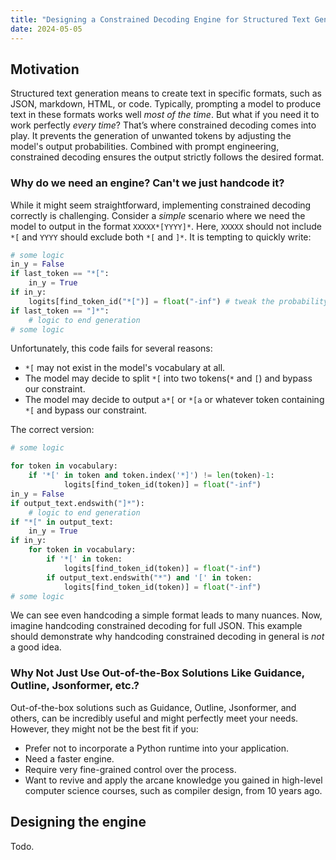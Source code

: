 ```yaml
---
title: "Designing a Constrained Decoding Engine for Structured Text Generation in Large Language Models"
date: 2024-05-05
---
```

## Motivation

Structured text generation means to create text in specific formats, such as JSON, markdown, HTML, or code. Typically, prompting a model to produce text in these formats works well *most of the time*. But what if you need it to work perfectly *every time*? That’s where constrained decoding comes into play. It prevents the generation of unwanted tokens by adjusting the model's output probabilities. Combined with prompt engineering, constrained decoding ensures the output strictly follows the desired format.

### Why do we need an engine? Can't we just handcode it?

While it might seem straightforward, implementing constrained decoding correctly is challenging. Consider a *simple* scenario where we need the model to output in the format `XXXXX*[YYYY]*`. Here, `XXXXX` should not include `*[` and `YYYY` should exclude both `*[` and `]*`. It is tempting to quickly write:

```Python
# some logic
in_y = False
if last_token == "*[":
    in_y = True
if in_y:
    logits[find_token_id("*[")] = float("-inf") # tweak the probability
if last_token == "]*":
    # logic to end generation
# some logic
```

Unfortunately, this code fails for several reasons:

- `*[` may not exist in the model's vocabulary at all.
- The model may decide to split `*[` into two tokens(`*` and `[`) and bypass our constraint.
- The model may decide to output `a*[` or `*[a` or whatever token containing `*[` and bypass our constraint.

The correct version:

```Python
# some logic

for token in vocabulary:
    if '*[' in token and token.index('*]') != len(token)-1:
            logits[find_token_id(token)] = float("-inf")
in_y = False
if output_text.endswith("]*"):
    # logic to end generation
if "*[" in output_text:
    in_y = True
if in_y:
    for token in vocabulary:
        if '*[' in token:
            logits[find_token_id(token)] = float("-inf")
        if output_text.endswith("*") and '[' in token:
            logits[find_token_id(token)] = float("-inf")
# some logic
```

We can see even handcoding a simple format leads to many nuances. Now, imagine handcoding constrained decoding for full JSON. This example should demonstrate why handcoding constrained decoding in general is *not* a good idea.

### Why Not Just Use Out-of-the-Box Solutions Like Guidance, Outline, Jsonformer, etc.?

Out-of-the-box solutions such as Guidance, Outline, Jsonformer, and others, can be incredibly useful and might perfectly meet your needs. However, they might not be the best fit if you:

- Prefer not to incorporate a Python runtime into your application.
- Need a faster engine.
- Require very fine-grained control over the process.
- Want to revive and apply the arcane knowledge you gained in high-level computer science courses, such as compiler design, from 10 years ago.

## Designing the engine

Todo.
